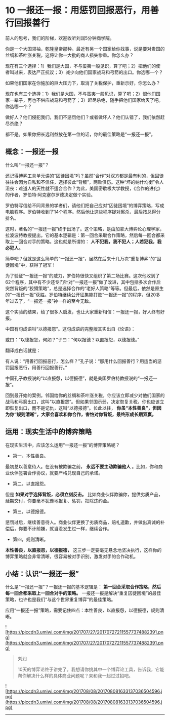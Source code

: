 # 10 一报还一报：用惩罚回报恶行，用善行回报善行

前人的思考，我们的阶梯，欢迎收听刘润5分钟商学院。

你是一个大国领袖，乾隆皇帝那种。最近有另一个国家给你找事，说是要对贵国的丝绸和茶叶涨关税，这将让你一大批的商人损失惨重。你怎么办？

现在有三个选择：1）我们是大国，不与蛮夷一般见识，算了吧；2）把他们的使者叫过来，表达严正抗议；3）减少向他们国家战马和弓箭的出口。你选哪一个？

如果他们国家在你施加的巨大压力下，取消了关税保护，重新示好，你怎么办？

现在也有三个选择：1）我们是大国，不与蛮夷一般见识，算了吧；2）恨他们国家一辈子，再也不供应战马和弓箭了；3）赶尽杀绝，随手把他们国家给灭了吧。你选哪一个？

做好人？他们侵犯我们，我们不惩罚他们？或者做坏人？他们认错了，我们依然赶尽杀绝？

都不是。如果你把长远利益放在第一位的话，你的最佳策略是“一报还一报”。

## 概念：一报还一报

什么叫“一报还一报”？

还记得博弈工具单元讲的“囚徒困境”吗？虽然“合作”对双方都是最有利的，但囚徒往往会因为自私和不信任，选择彼此“背叛”，两败俱伤。这种“坏的纳什均衡”令人沮丧：难道人的天性就不适合合作？为此，美国密歇根大学教授，《合作的进化》的作者，罗伯特·阿克塞尔罗德决定做个实验。

罗伯特写信给不同背景的学者们，请他们把自己应对“囚徒困境”的博弈策略，写成电脑程序。罗伯特收到了14个程序。然后他让这些程序捉对厮杀，最后按总得分排名。

这时，著名的“一报还一报”终于出场了。这个策略，是由加拿大博弈论心理学家，拉波波特教授提出。它的基本逻辑是：第一回合采取合作策略，然后每一回合都采取上一回合对手的策略。这也就是所谓的： **人不犯我，我不犯人；人若犯我，我必犯人。**

简单吧？但就是这么简单的“一报还一报”，居然在后来十几万次“重复博弈”的“囚徒困境”中，获得了冠军！

为了验证“一报还一报”的威力，罗伯特很快又组织了第二场比赛。这次他收到了62个程序，其中有不少还专门针对“一报还一报”做了改进，其中包括多次合作后突然背叛的“狡猾策略”，总是选择合作的“老好人策略”等等。但最后，依然是原生的“一报还一报”获胜。罗伯特继续公开征集能打败“一报还一报”的程序，但20多年过去了，“一报还一报”神一样的至今无敌。

这个实验的结果，给了很多人启发，也让大家重新相信：一报还一报，好人终有好报。

中国有句成语叫“以德报怨”。这句成语的完整版其实出自《论语》：

或曰：“以德报怨，何如？”子曰：“何以报德？以直报怨，以德报德。”

翻译成白话就是：

有人说：“用善行回报恶行，怎么样？”孔子说：“那用什么回报善行？用适当的惩罚回报恶行，用善行回报善行。”

中国孔子教授说的“以直报怨，以德报德”，就是美国罗伯特教授说的“一报还一报”。

回到最开始的案例。邻国给你的丝绸和茶叶涨关税，你应该立即减少对他们国家的战马和弓箭出口，这叫“以直报怨”。但如果邻国示弱，决定恢复关税，你也应该立即恢复出口，而不是记仇，这叫“以德报德”。长此以往， **你虽“本性善良”，但因为你“规则清晰”，大家会喜欢和你合作，害怕对你背叛，最终形成长期双赢。**

## 运用：现实生活中的博弈策略

在现实生活中，应该怎么运用“一报还一报”的博弈策略呢？

* 第一，本性善良。

最初总以善意待人。在没有被欺骗之前， **永远不要主动欺骗他人** 。比如，你和商业伙伴签署合作协议，就要严格兑现自己的承诺。

* 第二，以直报怨。

但是 **如果对手选择背叛，必须立刻反击。** 比如商业伙伴欺骗你，提供劣质产品，延期交付，你要毫不犹豫地报复、惩罚，扣除违约金。

* 第三，以德报德。

惩罚过后，继续善意待人。商业伙伴更换了劣质商品，赔礼道歉，并做出真诚的补偿后，你要不计前嫌，就当没发生过一样，继续合作。

* 第四，规则清晰。

 **本性善良，以直报怨，以德报德，** 这三步一定要毫无悬念地坚决执行，这样你的博弈策略就会非常清晰，很容易被对手识别，激发对手的合作动机。

## 小结：认识“一报还一报”

什么是“一报还一报”？一报还一报的基本逻辑是： **第一回合采取合作策略，然后每一回合都采取上一回合对手的策略。** 一报还一报是解决“重复囚徒困境”的最佳策略，也许也是我们“与这个世界重复博弈”的最佳策略。

应用“一报还一报”策略，需要记住四点：本性善良，以直报怨，以德报德，规则清晰。

![https://piccdn3.umiwi.com/img/201707/27/201707272115577374882391.png](https://piccdn3.umiwi.com/img/201707/27/201707272115577374882391.png)

> 刘润
> 
> 10天的博弈论终于讲完了，我想请你挑其中一个博弈论工具，告诉我，它能帮你解决什么样的具体商业问题呢？来和我一起过过招吧。

![https://piccdn3.umiwi.com/img/201708/08/201708081633137036504596.jpg](https://piccdn3.umiwi.com/img/201708/08/201708081633137036504596.jpg)

---
